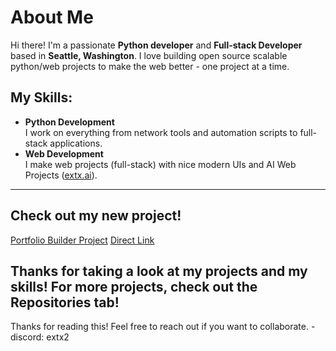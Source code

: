 # About Me

Hi there! I'm a passionate **Python developer** and **Full-stack Developer** based in **Seattle, Washington**. I love building open source scalable python/web projects to make the web better - one project at a time.

## My Skills:

- **Python Development**  
  I work on everything from network tools and automation scripts to full-stack applications.
- **Web Development**  
  I make web projects (full-stack) with nice modern UIs and AI Web Projects ([extx.ai](https://github.com/fwextx/extx.ai)).

---
## Check out my new project!
[Portfolio Builder Project](https://github.com/fwextx/PortfolioBuilder)
[Direct Link](https://fwextx.github.io/PortfolioBuilder)

Thanks for taking a look at my projects and my skills! For more projects, check out the Repositories tab!
---

Thanks for reading this! Feel free to reach out if you want to collaborate. - discord: extx2
